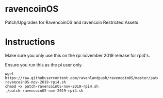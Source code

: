 # ravencoinOS
Patch/Upgrades for RavencoinOS and ravencoin Restricted Assets

# Instructions
Make sure you only use this on the rpi november 2019 release for rpi4's.

Ensure you run this as the pi user only.

```
wget https://raw.githubusercontent.com/ravenlandpush/ravencoinOS/master/patch-ravencoinOS-nov-2019-rpi4.sh
chmod +x patch-ravencoinOS-nov-2019-rpi4.sh
./patch-ravencoinOS-nov-2019-rpi4.sh
